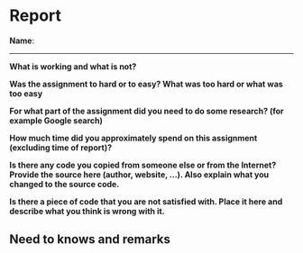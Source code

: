 # Report

**Name**: <!-- TODO: fill in your full name here, firstname and lastname -->

---

<!-- Fill out all the questions below by replacing the TODO comments. Do not remove the other markdown. Make sure to answer EACH question. -->

**What is working and what is not?**

<!-- TODO: Fill out this question -->

**Was the assignment to hard or to easy? What was too hard or what was too easy**

<!-- TODO: Fill out this question -->

**For what part of the assignment did you need to do some research? (for example Google search)**

<!-- TODO: Fill out this question -->

**How much time did you approximately spend on this assignment (excluding time of report)?**

<!-- TODO: Fill out this question -->

**Is there any code you copied from someone else or from the Internet? Provide the source here (author, website, ...). Also explain what you changed to the source code.**

<!-- TODO: Fill out this question -->

**Is there a piece of code that you are not satisfied with. Place it here and describe what you think is wrong with it.**

<!-- TODO: Fill out this question -->

## Need to knows and remarks

<!--
Here you should place extra remarks that the teacher needs to know to get the solution working. For example if one needs to change some configuration file or install some extra libraries or whatever. There is also room for extra remarks you would like to make that you were not able to fit inside one of the sections above.
-->
